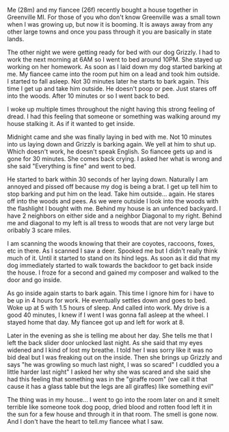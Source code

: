 Me (28m) and my fiancee (26f) recently bought a house together in Greenville MI. For those of you who don't know Greenville was a small town when I was growing up, but now it is booming. It is aways away from any other large towns and once you pass through it you are basically in state lands. 

The other night we were getting ready for bed with our dog Grizzly. I had to work the next morning at 6AM so I went to bed around 10PM. She stayed up working on her homework. As soon as I laid down my dog started barking at me. My fiancee came into the room put him on a lead and took him outside. I started to fall asleep. Not 30 minutes later he starts to bark again. This time I get up and take him outside. He doesn't poop or pee. Just stares off into the woods. After 10 minutes or so I went back to bed.  

I woke up multiple times throughout the night having this strong feeling of dread. I had this feeling that someone or something was walking around my house stalking it. As if it wanted to get inside. 

Midnight came and she was finally laying in bed with me. Not 10 minutes into us laying down and Grizzly is barking again. We yell at him to shut up. Which doesn't work, he doesn't speak English. So fiancee gets up and is gone for 30 minutes. She comes back crying. I asked her what is wrong and she said "Everything is fine" and went to bed.

He started to bark within 30 seconds of her laying down. Naturally I am annoyed and pissed off because my dog is being a brat. I get up tell him to stop barking and put him on the lead. Take him outside... again. He stares off into the woods and pees. As we were outside I look into the woods with the flashlight I bought with me. Behind my house is an unfenced backyard. I have 2 neighbors on either side and a neighbor  Diagonal to my right. Behind me and diagonal to my left is all tress to woods that are not very large but oribably 3 scare miles. 

I am scanning the woods knowing that their are coyotes, raccoons, foxes, etc in there. As I scanned I saw a deer. Spooked me but I didn't really think much of it. Until it started to stand on its hind legs. As soon as it did that my dog immediately started to walk towards the backdoor to get back inside the house. I froze for a second and gained my composer and walked to the door and go inside. 

 As go inside again starts to bark again. This time I ignore him for i have to be up in 4 hours for work. He eventually settles down and goes to bed. Woke up at 5 with 1.5 hours of sleep. And called into work. My drive is a good 40 minutes, I knew if I went I was gonna fall asleep at the wheel. I stayed home that day. My fiancee got up and left for work at 8. 

Later in the evening as she is telling me about her day. She tells me that I left the back slider door unlocked last night. As she said that my eyes widened and I kind of lost my breathe. I told her I was sorry like it was no bid deal but I was freaking out on the inside. Then she brings up Grizzly and says "he was growling so much last night, I was so scared" I cuddled you a little harder last night" I asked her why she was scared and she said she had this feeling that something was in the "giraffe room" (we call it that cause it has a glass table but the legs are all giraffes) like something evil" 

The thing was in my house... I went to go into the room later on and it smelt terrible like someone took dog poop, dried blood and rotten food left it in the sun for a few house and through it in that room. The smell is gone now. And I don't have the heart to tell.my fiancee what I saw.